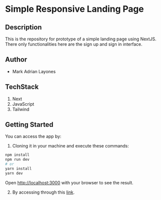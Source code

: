# Simple Responsive Landing Page

## Description
This is the repository for prototype of a simple landing page using NextJS. There only functionalities here are the sign up and sign in interface.
## Author
-   Mark Adrian Layones

## TechStack
1. Next
2. JavaScript
3. Tailwind

## Getting Started

You can access the app by:

1. Cloning it in your machine and execute these commands:

  ```bash
  npm install
  npm run dev
  # or
  yarn install
  yarn dev
  ```
  Open [http://localhost:3000](http://localhost:3000) with your browser to see the result.

2. By accessing through this [link](https://prototype-buy1take1-landing.vercel.app).
